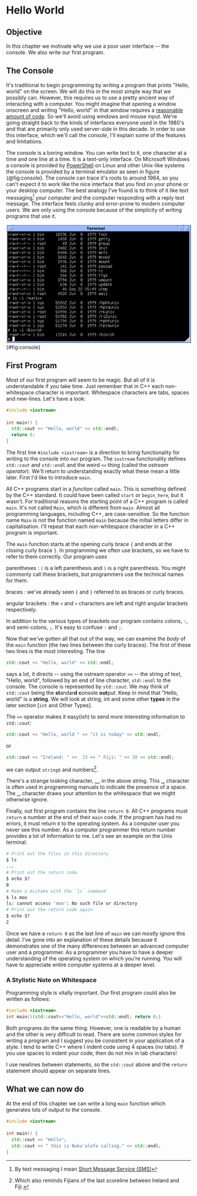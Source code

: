 
# Hello World

## Objective

In this chapter we motivate why we use a poor user interface -- the console.  We also write our first program.

## The Console

It's traditional to begin programming by writing a program that prints "Hello, world" on the screen.  We will do this in the most simple way that we possibly can.  However, this requires us to use a pretty ancient way of interacting with a computer.  You might imagine that opening a window onscreen and writing "Hello, world" in that window requires a [reasonable amount of code](https://developer.gnome.org/gtkmm-tutorial/stable/sec-helloworld.html.en).  So we'll avoid using windows and mouse input.  We're going straight back to the kinds of interfaces everyone used in the 1980's and that are primarily only used server-side in this decade.  In order to use this interface, which we'll call the *console*, I'll explain some of the features and limitations.

The console is a boring window.  You can write text to it, one character at a time and one line at a time.  It is a text-only interface.  On Microsoft Windows a console is provided by [PowerShell](https://en.wikipedia.org/wiki/Powershell) on Linux and other Unix-like systems the console is provided by a terminal emulator as seen in figure {@fig:console}.  The console can trace it's roots to around 1964, so you can't expect it to work like the nice interface that you find on your phone or your desktop computer.  The best analogy I've found is to think of it like text messaging[^sms] your computer and the computer responding with a reply text message.  The interface feels clunky and error-prone to modern computer users.  We are only using the console because of the simplicity of writing programs that use it.

![Text-only console (image [from Wikipedia](https://commons.wikimedia.org/wiki/File:Version_7_UNIX_SIMH_PDP11_Kernels_Shell.png)) ](images/Version_7_UNIX_SIMH_PDP11_Kernels_Shell.jpeg){#fig:console}

[^sms]: By text messaging I mean [Short Message Service (SMS)](https://en.wikipedia.org/wiki/SMS)

## First Program

Most of our first program will seem to be magic.  But all of it is understandable if you take time.  Just remember that in C++ each non-whitespace character is important.  Whitespace characters are tabs, spaces and new-lines.  Let's have a look:

```c++
#include <iostream>

int main() {
  std::cout << "Hello, world" << std::endl;
  return 0;
}
```

The first line `#include <iostream>` is a direction to bring functionality for writing to the console into our program.  The `iostream` functionality defines `std::cout` and `std::endl` and the weird `<<` thing (called the *ostream operator*).  We'll return to understanding exactly what these mean a little later.  First I'd like to introduce `main`.

All C++ programs start in a _function_ called `main`.  This is something defined by the C++ standard.  It could have been called `start` or `begin_here`, but it wasn't.  For traditional reasons the starting point of a C++ program is called `main`.  It's not called `Main`, which is different from `main`.  Almost all programming languages, including C++, are case-sensitive.  So the function name `Main` is not the function named `main` because the initial letters differ in capitalisation.  I'll repeat that each non-whitespace character in a C++ program is important.

The `main` function starts at the opening curly brace `{` and ends at the closing curly brace `}`.  In programming we often use brackets, so we have to refer to them correctly.  Our program uses

parentheses
: `(` is a left parenthesis and `)` is a right parenthesis.  You might commonly call these brackets, but programmers use the technical names for them.

braces
: we've already seen `{` and `}` referred to as braces or curly braces.

angular brackets
: the `<` and `>` characters are left and right angular brackets respectively.

In addition to the various types of brackets our program contains colons, `:`, and semi-colons, `;`.  It's easy to confuse `:` and `;`.

Now that we've gotten all that out of the way, we can examine the *body* of the `main` function (the two lines between the curly braces).  The first of these two lines is the most interesting.  The line

```c++
std::cout << "Hello, world" << std::endl;
```

says a lot, it directs -- using the ostream operator `<<` -- the string of text, "Hello, world", followed by an end of line character, `std::endl` to the console.  The console is represented by `std::cout`.  We may think of `std::cout` being the **st**andar**d** **c**onsole **out**put.  Keep in mind that "Hello, world" is a **string**.  We will look at string, int and some other **types** in the later section [`int` and Other Types].

The `<<` operator makes it easy(ish) to send more interesting information to `std::cout`:

```c++
std::cout << "Hello, world " << "it is today" << std::endl;
```

or

```c++
std::cout << "Ireland: " <<  23 << " Fiji: " << 20 << std::endl;
```

we can output `string`s and numbers[^rugby].

[^rugby]: Which also reminds Fijians of the last scoreline between Ireland and Fiji.

There's a strange looking character, ␣, in the above string.  This ␣ character is often used in programming manuals to indicate the presence of a space.  The ␣ character draws your attention to the whitespace that we might otherwise ignore.

Finally, out first program contains the line `return 0`.  All C++ programs must `return` a number at the end of their `main` code.  If the program has had no errors, it must return `0` to the operating system.  As a computer user you never see this number.  As a computer programmer this return number provides a lot of information to me.  Let's see an example on the Unix terminal.

```bash
# Print out the files in this directory
$ ls
...
# Print out the return code
$ echo $?
0
# Make a mistake with the `ls` command
$ ls moo
ls: cannot access 'moo': No such file or directory
# Print out the return code again
$ echo $?
2
```

Once we have a `return 0` as the last line of `main` we can mostly ignore this detail.  I've gone into an explanation of these details because it demonstrates one of the many differences between an advanced computer user and a programmer.  As a programmer you have to have a deeper understanding of the operating system on which you're running.  You will have to appreciate entire computer systems at a deeper level.

### A Stylistic Note on Whitespace

Programming style is vitally important.  Our first program could also be written as follows:

```c++
#include <iostream>
int main(){std::cout<<"Hello, world"<<std::endl; return 0;}
```

Both programs do the same thing.  However, one is readable by a human and the other is very difficult to read.  There are some common styles for writing a program and I suggest you be consistent in your application of a style.  I tend to write C++ where I indent code using 4 spaces (no tabs).  If you use spaces to indent your code, then do not mix in tab characters!

I use newlines between statements, so the `std::cout` above and the `return` statement should appear on separate lines.

## What we can now do

At the end of this chapter we can write a long `main` function which generates lots of output to the console.

```c++
#include <iostream>

int main() {
  std::cout << "Hello";
  std::cout << " this is Nuku'alofa calling." << std::endl;
}
```
